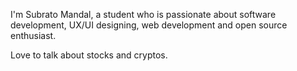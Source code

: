 I'm Subrato Mandal, a student who is passionate about software development, UX/UI designing, web development and open source enthusiast.

Love to talk about stocks and cryptos.

